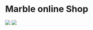 #     Marble online Shop
![](https://github.com/DamianPyCoder/Webs_withPureCode/blob/main/screenshots/11.png)
![](https://github.com/DamianPyCoder/Webs_withPureCode/blob/main/screenshots/12.png)
